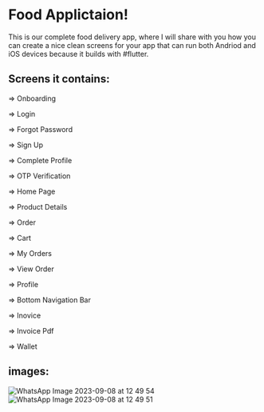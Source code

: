 # Food Applictaion!

This is our complete food delivery app, where I will share with you how you can create a nice clean screens for your app that can run both Andriod and iOS devices because it builds with #flutter.



## Screens it contains:

=> Onboarding

=> Login

=> Forgot Password

=> Sign Up

=> Complete Profile

=> OTP Verification

=> Home Page

=> Product Details

=> Order

=> Cart

=> My Orders

=> View Order

=> Profile

=> Bottom Navigation Bar

=> Inovice

=> Invoice Pdf

=> Wallet




## images:
![WhatsApp Image 2023-09-08 at 12 49 54](https://github.com/Afaq0456/Cafeteria-Application/assets/54826698/0e34d5dd-64d4-4bad-82e6-704e09b0040e)
![WhatsApp Image 2023-09-08 at 12 49 51](https://github.com/Afaq0456/Cafeteria-Application/assets/54826698/9e9ca7b2-432e-4d56-a255-8b48a5c57900)
